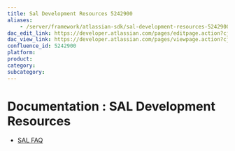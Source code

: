```yaml
---
title: Sal Development Resources 5242900
aliases:
    - /server/framework/atlassian-sdk/sal-development-resources-5242900.html
dac_edit_link: https://developer.atlassian.com/pages/editpage.action?cjm=wozere&pageId=5242900
dac_view_link: https://developer.atlassian.com/pages/viewpage.action?cjm=wozere&pageId=5242900
confluence_id: 5242900
platform:
product:
category:
subcategory:
---
```

# Documentation : SAL Development Resources

-   [SAL FAQ](/server/framework/atlassian-sdk/sal-faq-5242955.html)


















































































































































































































































































































